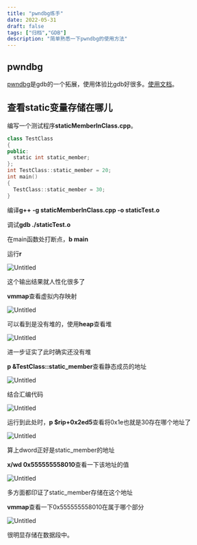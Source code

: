 ```yaml
---
title: "pwndbg练手"
date: 2022-05-31
draft: false
tags: ["归档","GDB"]
description: "简单熟悉一下pwndbg的使用方法"
---
```

## **pwndbg**

[pwndbg](https://github.com/pwndbg/pwndbg)是gdb的一个拓展，使用体验比gdb好很多。[使用文档](https://browserpwndbg.readthedocs.io/en/docs/)。

## **查看static变量存储在哪儿**

编写一个测试程序**staticMemberInClass.cpp**。

```cpp
class TestClass
{
public:
  static int static_member;
};
int TestClass::static_member = 20;
int main()
{
  TestClass::static_member = 30;
}
```

编译**g++ -g staticMemberInClass.cpp -o staticTest.o**

调试**gdb ./staticTest.o**

在main函数处打断点，**b main**

运行**r**

![Untitled](/img/pwndbg%E7%BB%83%E6%89%8B%20d7035d951946407891339ac25bdede20/Untitled.png)

这个输出结果就人性化很多了

**vmmap**查看虚拟内存映射

![Untitled](/img/pwndbg%E7%BB%83%E6%89%8B%20d7035d951946407891339ac25bdede20/Untitled%201.png)

可以看到是没有堆的，使用**heap**查看堆

![Untitled](/img/pwndbg%E7%BB%83%E6%89%8B%20d7035d951946407891339ac25bdede20/Untitled%202.png)

进一步证实了此时确实还没有堆

**p &TestClass::static_member**查看静态成员的地址

![Untitled](/img/pwndbg%E7%BB%83%E6%89%8B%20d7035d951946407891339ac25bdede20/Untitled%203.png)

结合汇编代码

![Untitled](/img/pwndbg%E7%BB%83%E6%89%8B%20d7035d951946407891339ac25bdede20/Untitled%204.png)

运行到此处时，**p $rip+0x2ed5**查看将0x1e也就是30存在哪个地址了

![Untitled](/img/pwndbg%E7%BB%83%E6%89%8B%20d7035d951946407891339ac25bdede20/Untitled%205.png)

算上dword正好是static_member的地址

**x/wd 0x555555558010**查看一下该地址的值

![Untitled](/img/pwndbg%E7%BB%83%E6%89%8B%20d7035d951946407891339ac25bdede20/Untitled%206.png)

多方面都印证了static_member存储在这个地址

**vmmap**查看一下0x555555558010在属于哪个部分

![Untitled](/img/pwndbg%E7%BB%83%E6%89%8B%20d7035d951946407891339ac25bdede20/Untitled%207.png)

很明显存储在数据段中。